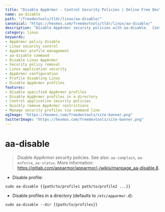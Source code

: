 ```yaml
---
title: "Disable AppArmor - Control Security Policies | Online Free DevTools by Hexmos"
name: aa-disable
path: "/freedevtools/tldr/linux/aa-disable/"
canonical: "https://hexmos.com/freedevtools/tldr/linux/aa-disable/"
description: "Disable AppArmor security policies with aa-disable.  Control application security profiles on Linux systems with ease. Free online tool, no registration required."
category: linux
keywords:
- AppArmor policy disable
- Linux security control
- AppArmor profile management
- aa-disable command
- Disable Linux AppArmor
- Security policy removal
- Linux application security
- AppArmor configuration
- Profile disabling Linux
- Disable AppArmor profiles
features:
- Disable specified AppArmor profiles
- Disable AppArmor profiles in a directory
- Control application security policies
- Quickly remove AppArmor restrictions
- Manage security profiles via command line
ogImage: "https://hexmos.com/freedevtools/site-banner.png"
twitterImage: "https://hexmos.com/freedevtools/site-banner.png"
---
```


# aa-disable

> Disable AppArmor security policies.
> See also: `aa-complain`, `aa-enforce`, `aa-status`.
> More information: <https://gitlab.com/apparmor/apparmor/-/wikis/manpage_aa-disable.8>.

- Disable profile:

`sudo aa-disable {{path/to/profile1 path/to/profile2 ...}}`

- Disable profiles in a directory (defaults to `/etc/apparmor.d`):

`sudo aa-disable --dir {{path/to/profiles}}`
